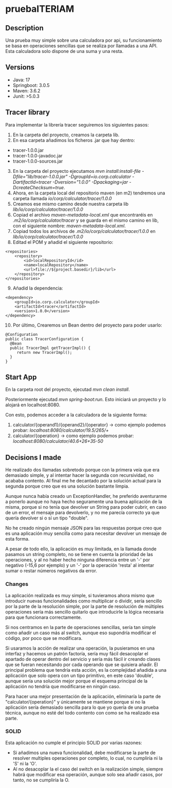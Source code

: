 # pruebaITERIAM

## Description

Una prueba muy simple sobre una calculadora por api, su funcionamiento se basa en operaciones sencillas que se realiza por llamadas a una API. Esta calculadora solo dispone de una suma y una resta.

## Versions

- Java: 17
- Springboot: 3.0.5
- Maven: 3.6.2
- Junit: >5.0.3

## Tracer library

Para implementar la librería tracer seguiremos los siguientes pasos:
1. En la carpeta del proyecto, creamos la carpeta lib.
2. En esa carpeta añadimos los ficheros .jar que hay dentro:
- tracer-1.0.0.jar
- tracer-1.0.0-javadoc.jar
- tracer-1.0.0-sources.jar
3. En la carpeta del proyecto ejecutamos *mvn install:install-file -Dfile="lib/tracer-1.0.0.jar" -DgroupId=io.corp.calculator -DartifactId=tracer -Dversion="1.0.0" -Dpackaging=jar -DcreateChecksum=true*.
4. Ahora, en la carpeta local del repositorio maven (en m2) tendremos una carpeta llamada *io/corp/calculator/tracer/1.0.0*
5. Creamos ese mismo camino desde nuestra carpeta lib *lib/io/corp/calculator/tracer/1.0.0*
6. Copiad el archivo *maven-metadata-local.xml* que encontraréis en *.m2/io/corp/calculator/tracer* y se guarda en el mismo camino en lib, con el siguiente nombre: *maven-metadata-local.xml*.
7. Copiad todos los archivos de *.m2/io/corp/calculator/tracer/1.0.0* en *lib/io/corp/calculator/tracer/1.0.0*
8. Editad el POM y añadid el siguiente repositorio:
```
<repositories>
    <repository>
        <id>localRepositoryId</id>
        <name>localRepository</name>
        <url>file://${project.basedir}/lib</url>
    </repository>
</repositories>
```
9. Añadid la dependencia:
```
<dependency>
    <groupId>io.corp.calculator</groupId>
    <artifactId>tracer</artifactId>
    <version>1.0.0</version>
</dependency>
```
10. Por último, Crearemos un Bean dentro del proyecto para poder usarlo:
```
@Configuration
public class TracerConfiguration {
  @Bean
  public TracerImpl getTracerImpl() {
     return new TracerImpl();
  }
}
```
## Start App

En la carpeta root del proyecto, ejecutad *mvn clean install*.

Posteriormente ejecutad *mvn spring-boot:run*.
Esto iniciará un proyecto y lo alojará en localhost:8080.

Con esto, podemos acceder a la calculadora de la siguiente forma:

1. calculator/{operand1}/{operand2}/{operator} -> como ejemplo podemos probar: *localhost:8080/calculator/19.5/265/+*
2. calculator/{operation} -> como ejemplo podemos probar: *localhost:8080/calculator/40.6+26+35-50*

## Decisions I made

He realizado dos llamadas sobretodo porque con la primera veía que era demasiado simple, y al intentar hacer la segunda con recursividad, no acababa contento. Al final me he decantado por la solución actual para la segunda porque creo que es una solución bastante limpia.

Aunque nunca había creado un ExceptionHandler, he preferido aventurarme a ponerlo aunque no haya hecho seguramente una buena aplicación de la misma, porque si no tenía que devolver un String para poder cubrir, en caso de un error, el mensaje para devolverlo, y no me parecía correcto ya que quería devolver si o sí un tipo "double".

No he creado ningún mensaje JSON para las respuestas porque creo que es una aplicación muy sencilla como para necesitar devolver un mensaje de esta forma.

A pesar de todo ello, la aplicación es muy limitada, en la llamada donde pasamos un string completo, no se tiene en cuenta la prioridad de las operaciones, y al no haber hecho ninguna diferencia entre un '-' por negativo (-15,6 por ejemplo) y un '-' por la operación 'resta' al intentar sumar o restar números negativos da error.

### Changes

La aplicación realizada es muy simple, si tuvieramos ahora mismo que introducir nuevas funcionalidades como multiplicar o dividir, sería sencillo por la parte de la resolución simple, por la parte de resolución de múltiples operaciones sería más sencillo quitarlo que introducirle la lógica necesaria para que funcionara correctamente.

Si nos centramos en la parte de operaciones sencillas, sería tan simple como añadir un caso más al switch, aunque eso supondría modificar el código, por poco que se modificara.

Si usaramos la acción de realizar una operación, la pusieramos en una interfaz y hacemos un patrón factoría, sería muy fácil desacoplar el apartado de operar dentro del servicio y sería más fácil ir creando clases que se fueran necesitando por cada operando que se quisiera añadir. El principal problema que tendría esta acción, es la complejidad añadida a una aplicación que solo opera con un tipo primitivo, en este caso 'double', aunque sería una solución mejor porque el esquema principal de la aplicación no tendría que modificarse en ningún caso.

Para hacer una mejor presentación de la aplicación, eliminaría la parte de "calculator/{operation}" y únicamente se mantiene porque si no la aplicación sería demasiado sencilla para lo que yo quería de una prueba técnica, aunque no esté del todo contento con como se ha realizado esa parte.

### SOLID

Esta aplicación no cumple el principio SOLID por varias razones:

- Si añadimos una nueva funcionalidad, debe modificarse la parte de resolver multiples operaciones por completo, lo cual, no cumpliría ni la 'S' ni la 'O'.
- Al no desacoplar la el caso del switch en la realización simple, siempre habrá que modificar esa operación, aunque solo sea añadir casos, por tanto, no se cumpliría la O.